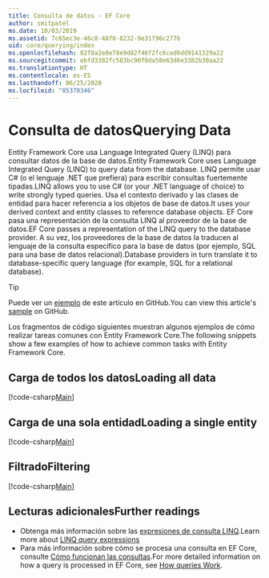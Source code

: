```yaml
---
title: Consulta de datos - EF Core
author: smitpatel
ms.date: 10/03/2019
ms.assetid: 7c65ec3e-46c8-48f8-8232-9e31f96c277b
uid: core/querying/index
ms.openlocfilehash: 82f8a2e8e78e9d82f46f2fc6ced6dd9141329a22
ms.sourcegitcommit: ebfd3382fc583bc90f0da58e63d6e3382b30aa22
ms.translationtype: HT
ms.contentlocale: es-ES
ms.lasthandoff: 06/25/2020
ms.locfileid: "85370346"
---
```

# <a name="querying-data"></a><span data-ttu-id="38835-102">Consulta de datos</span><span class="sxs-lookup"><span data-stu-id="38835-102">Querying Data</span></span>

<span data-ttu-id="38835-103">Entity Framework Core usa Language Integrated Query (LINQ) para consultar datos de la base de datos.</span><span class="sxs-lookup"><span data-stu-id="38835-103">Entity Framework Core uses Language Integrated Query (LINQ) to query data from the database.</span></span> <span data-ttu-id="38835-104">LINQ permite usar C# (o el lenguaje .NET que prefiera) para escribir consultas fuertemente tipadas.</span><span class="sxs-lookup"><span data-stu-id="38835-104">LINQ allows you to use C# (or your .NET language of choice) to write strongly typed queries.</span></span> <span data-ttu-id="38835-105">Usa el contexto derivado y las clases de entidad para hacer referencia a los objetos de base de datos.</span><span class="sxs-lookup"><span data-stu-id="38835-105">It uses your derived context and entity classes to reference database objects.</span></span> <span data-ttu-id="38835-106">EF Core pasa una representación de la consulta LINQ al proveedor de la base de datos.</span><span class="sxs-lookup"><span data-stu-id="38835-106">EF Core passes a representation of the LINQ query to the database provider.</span></span> <span data-ttu-id="38835-107">A su vez, los proveedores de la base de datos la traducen al lenguaje de la consulta específico para la base de datos (por ejemplo, SQL para una base de datos relacional).</span><span class="sxs-lookup"><span data-stu-id="38835-107">Database providers in turn translate it to database-specific query language (for example, SQL for a relational database).</span></span>

> [!TIP]
> <span data-ttu-id="38835-108">Puede ver un [ejemplo](https://github.com/dotnet/EntityFramework.Docs/tree/master/samples/core/Querying) de este artículo en GitHub.</span><span class="sxs-lookup"><span data-stu-id="38835-108">You can view this article's [sample](https://github.com/dotnet/EntityFramework.Docs/tree/master/samples/core/Querying) on GitHub.</span></span>

<span data-ttu-id="38835-109">Los fragmentos de código siguientes muestran algunos ejemplos de cómo realizar tareas comunes con Entity Framework Core.</span><span class="sxs-lookup"><span data-stu-id="38835-109">The following snippets show a few examples of how to achieve common tasks with Entity Framework Core.</span></span>

## <a name="loading-all-data"></a><span data-ttu-id="38835-110">Carga de todos los datos</span><span class="sxs-lookup"><span data-stu-id="38835-110">Loading all data</span></span>

[!code-csharp[Main](../../../samples/core/Querying/Basics/Sample.cs#LoadingAllData)]

## <a name="loading-a-single-entity"></a><span data-ttu-id="38835-111">Carga de una sola entidad</span><span class="sxs-lookup"><span data-stu-id="38835-111">Loading a single entity</span></span>

[!code-csharp[Main](../../../samples/core/Querying/Basics/Sample.cs#LoadingSingleEntity)]

## <a name="filtering"></a><span data-ttu-id="38835-112">Filtrado</span><span class="sxs-lookup"><span data-stu-id="38835-112">Filtering</span></span>

[!code-csharp[Main](../../../samples/core/Querying/Basics/Sample.cs#Filtering)]

## <a name="further-readings"></a><span data-ttu-id="38835-113">Lecturas adicionales</span><span class="sxs-lookup"><span data-stu-id="38835-113">Further readings</span></span>

- <span data-ttu-id="38835-114">Obtenga más información sobre las [expresiones de consulta LINQ](/dotnet/csharp/programming-guide/concepts/linq/basic-linq-query-operations).</span><span class="sxs-lookup"><span data-stu-id="38835-114">Learn more about [LINQ query expressions](/dotnet/csharp/programming-guide/concepts/linq/basic-linq-query-operations)</span></span>
- <span data-ttu-id="38835-115">Para más información sobre cómo se procesa una consulta en EF Core, consulte [Cómo funcionan las consultas](xref:core/querying/how-query-works).</span><span class="sxs-lookup"><span data-stu-id="38835-115">For more detailed information on how a query is processed in EF Core, see [How queries Work](xref:core/querying/how-query-works).</span></span>
